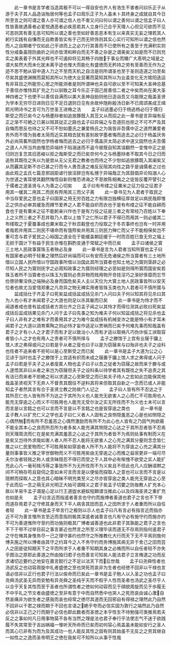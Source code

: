 <!-- { "loadSidebar": true } -->
　　此一章书是言学者当造其极不可以一得自安也齐人有浩生不害者问曰乐正子从游于夫子其人品造诣殆居何等也孟子曰观乐正子为人虽未卜其终身之成就自其今日所至言之则可谓之善人亦可谓之信人也不害又问曰何以谓之善何以谓之信孟子曰人性皆善故遇善者必爱悦遇恶者必疾恶若其人立身行己合乎天理人心但见可欲而不见可恶则其有善无恶可知所以谓之善也至如好善恶恶本有生以来真实无妄之理若其人躬行实践有自慊而无自欺善皆实有于己而无矫饰则其实心实行可知所以谓之信也然而人之自期者宁仅如此己乎进而上之必力行其善而不已使所有之善至于充满积实则性分咸备虽隠防曲折之间亦皆清和粹白而无不善之杂是之谓美矣又如是而不已则充实之美表着于外其光辉也不可遏抑将见其畅于四肢于事业而臻广大髙明之域是之谓大矣然大而未化犹未离乎迹也惟大而能化有盛徳而无矜持之劳有至善而无作为之迹不思不勉从容中道人力之不至而天机之自洽是则所谓圣也至于圣则造道之功至矣尽矣其盛徳渊微而莫知其所以为徳大业显著而莫知其所以为业盖变化无方隂阳迭运有非耳目之所能穷心思之所能测者是则所谓神也夫自可欲以至不可知美大圣神总基于善信亦惟恃其扩充之力以驯致之耳今乐正子固己居善信二者之中矣而尚在美大圣神四者之下也使不以善信自满而以美大圣神自励则他日造诣吾又乌能限之哉盖圣贤为学本无穷尽日进则日见不足日退则日见有余故仲虺称殷汤日新不已周颂美成王缉熙光明诗书之言可为万世圣王进脩之法
　　孟子曰逃墨必归于杨逃杨必归于儒归斯受之而已矣今之与杨墨辩者如追放豚既入其苙又从而招之此一章书是言异端有反正之渐不可絶之已甚以阻其従正之路也孟子曰异端之与吾道抗也拒之不可不严及其自悔而思反也待之又不可不恕如墨氏之兼爱杨氏之为我皆非吾儒中正之道然兼爱者务外而不情为我者太简而近实其相去犹有差别故学墨者悔而逃去之必归于杨盖厌务外必尚简畧所固然也学杨者悔而逃去之必归于儒盖厌太简必求中道又固然也夫吾儒之道人人所当共由惟恐异端终于陷溺迷而不返今彼既自知其误翻然一变惟中正之是归则岂复念其旧恶峻以拒之哉斯受之而已矣奈何今之与杨墨辩者不取其今日之归而追咎其既徃之失以为是尝从无父无君之教者也而待之不少恕如追放豚既入其阑矣又从而覊其足斯不亦已甚之行而令人畏吾道之难反反阻其向徃之路乎是诚儒者之过也由此观之孟氏七篇息邪説距诐行放淫辞岂有私憾于异端哉正为其鼓倡异论陷溺人心为世道之害耳使其翻然悔悟自新则惟恐诱诲之不至故陈相夷之之徒皆反覆开譬引之于儒者之道圣贤与人为善之心切矣
　　孟子曰有布缕之征粟米之征力役之征君子用其一缓其二用其二而民有殍用其三而父子离
　　此一章书见为人君者于取民之中当存爱民之意也孟子曰国家之用无穷百姓之力有限岂独横征厚敛足以病民哉即惟正之供亦必审其缓急而撙节爱养之人君不能自织而衣也于是有布缕之征不能自耕而食也于是有粟米之征不能躬亲兴作也于是有力役之征是三者之有常经乃百姓以下奉上之义然三者之不忍并取乃人君以上恤下之仁所以君子不得已而用其一则必缓其二布缕取之于夏蚕事成也粟米取之于秋百糓登也力役取之于冬农事终也岂有一时并用者哉若并用其二则民不堪命而有饿殍矣并用其三则民力殚亡而父子不能相保矣岂不重可念与君子爱民之心裕国之道全在于能缓盖朝廷缓于一时而百姓巳食无穷之福上无损于国计下有益于民生亦惟在斟酌变通于常赋之中而已矣
　　孟子曰诸侯之寳三土地人民政事寳珠玉者殃必及身
　　此一章书是言为人君者当知所寳也孟子曰有国家者必明于轻重之理然后好尚端而可以有安而无危诸侯之所当寳者有三土地所借以立国人民所借以守国政事所借以治国此其所当寳者也知土地之为寳则垦辟之必尽知人民之为寳则抚字之必周知政事之为寳则经理之必至如是则得所寳而国安矣若珠玉者所不当寳者也以珠玉为寳则必贵异物而贱用物开竒技淫巧之渐好侈糜而忘节俭啓骄奢淫佚之端殃必及身而国危矣夫人主以天位为大寳土地人民政事皆所以安天位者也故尤当爱惜郑重之凡竒异之物无裨实用者皆珠玉类也为人君者可不慎所寳与
　　盆成括仕于齐孟子曰死矣盆成括盆成括见杀门人问曰夫子何以知其将见杀曰其为人也小有才未闻君子之大道也则足以杀其躯而已矣
　　此一章书是为恃才而不闻道者戒也昔有盆成括者方其仕齐之日孟子闻之以其恃才而得位测其必败曰死矣盆成括后盆成括果见杀门人问于孟子曰先事之知为难夫子何以知盆成括之将见杀也孟子曰人非有才之难有才而善用其才之为难今盆成括有机械变诈之能是特小有才耳未闻君子之大道以涵育熏陶之则必恃才妄作适足以贾祸而已矣予何难先事而知哉盖有君子之才有小人之才君子而有才足以致治小人而有才适以取祸凡巧伪诈佞工谀取容者皆小人之才也有用人之责者可不慎所择与
　　孟子之滕馆于上宫有业屦于牖上馆人求之弗得或问之曰若是乎从者之廀也曰子以是为窃屦来与曰殆非也夫子之设科也徃者不追来者不拒茍以是心至斯受之而已矣
　　此一章书是孟子大道为公之心见谅于当时也孟子之滕馆于上宫适有织而未成之屦置于牖上馆人求之弗得或人问于孟子曰若是乎夫子之从者廀匿人物也孟子曰子以吾之従者为窃屦之故而来于滕与或人遂悟其非曰从者之来岂为窃屦但夫子之设科条以待学者其有既徃之失不追责之其有洁已而来者不拒絶之茍以求道之心至斯受之而已矣夫子待人之宏如此岂能保其他哉盖圣贤视天下无弃人不督责其既往不逆料其将来但取其自新之一念而已或人非能知孟子者然其言有合于圣贤立教之防故门人记之
　　孟子曰人皆有所不忍达之于其所忍仁也人皆有所不为达之于其所为义也人能充无欲害人之心而仁不可胜用也人能充无穿逾之心而义不可胜用也人能充无受尔汝之实无所徃而不为义也士未可以言而言是以言餂之也可以言而不言是以不言餂之也是皆穿逾之类也
　　此一章书是孟子教人以扩充仁义之学也孟子曰仁义者人人固有之良恻隠羞恶之心是也如恻隠之心偶然触而有所不忍羞恶之心偶然激励而有所不为此心也人皆有之乃因气拘欲蔽不能全其本心之良而所忍所为者多矣人能充满其恻隠之心达之于其所忍者皆不忍焉则天理周流而仁在是矣充满其羞恶之心达之于其所为者皆不为焉则处事有制而义在是矣又岂待外求哉如害人者人所不忍人能将无欲害人之心充之满其分量则念念皆仁推之以仁民爱物而仁不可胜用矣如穿逾者人所不为人能将不为穿逾之心充之满其分量则事事皆义推之宰世御物而义不可胜用矣由无穿逾之心而推之益宻更非一端可尽夫尔汝者轻贱之称人或贪昧隠忍不得已而受之于人其中必有惭愧不欲受之实人能扩充此心凡一毫茍贱汚辱之事皆所不为无所徃而不为义矣且不但此也凡人应酬语黙之间不可稍存苟且窥伺之意如未可言而言是以便佞而探取人之意也可以言而不言是以隠黙而探取人之意也其心暗昧不明充类至义之尽亦皆穿逾之类人能充无穿逾之心至于此而后一念之萌无非光明正大始可谓精义之君子矣孟子切要之防毎教人扩充本心故以羊易牛孟子谓是心足以行王道盥水避蚁程頥谓当推此心以及四海圣贤之重扩充也如是夫
　　孟子曰言近而指逺者善言也守约而施博者善道也君子之言也不下带而道存焉君子之守修其身而天下平人病舎其田而芸人之田所求于人者重而所以自任者轻
　　此一章书是孟子举言行之极则以示人也孟子曰凡有言必有指言近而指亦近不可为善言惟所言至近而意指则极其深逺者诚善言也凡有守必有施守约而施亦约不可为善道惟所守至约而功施则极其广博者诚善道也此非君子其孰能之君子之言也不下于带不过举目前之事言甚近也然言之所至义理毕该而道无不存焉则指何逺君子之守在脩其身惟务尽一己之理守甚约也然守之所推教化大行而天下无不平焉则施何博夫施之所以博者由其守之约耳今之人不务守约而务博施其病无异于舍己之田而芸人之田是徒知期天下之平而所求于人者重不知期其身之必脩而所以自任者轻不亦失乎图治之原耶此善道之所由独归君子也而善言可知矣人能法君子立言脩道之功而反求诸切近要约之地安在嘉言懿行之不足以法天下而后世哉
　　孟子曰尧舜性者也汤武反之也动容周旋中礼者盛徳之至也哭死而哀非为生者也经徳不回非以干禄也言语必信非以正行也君子行法以俟命而已矣此一章书是孟子勉人以入圣之功也孟子曰尧舜汤武圣无异而安勉有异尧舜之圣纯乎天而不假乎人性而圣者也汤武之圣尽乎人以合乎天复其性而至于圣者也所谓性者之徳如何动容而见于顔貌周旋而见于歩履无不中乎礼之节文者由盛徳之至非有意于中而自然悉中也哭人之死而哀由诚心激自然哀痛非为欲生者之感我而哀也经常之徳尽其道而无回邪自有得禄之理然此乃自然不回非以干君之禄而期于不回也言语之絶乎夸而必信实固为敦行之端然此乃自然必信非以正己之行而期于必信也即此数者而圣徳之本乎性生不待勉强可类推焉若夫反之之事如何凡日用事物莫不各有当然之理是法也君子奉行乎法使志气不迷于欲践履不失其常至于吉凶祸福一惟听天所命而已矣而初何容心焉盖虽未能如安行之圣人而其心已非有为而为及其成功一也人能反其性之固有则其始虽不无反之之劳其继自一如性之之逸而圣帝明王之徳在我矣可不知所以从事于性哉
